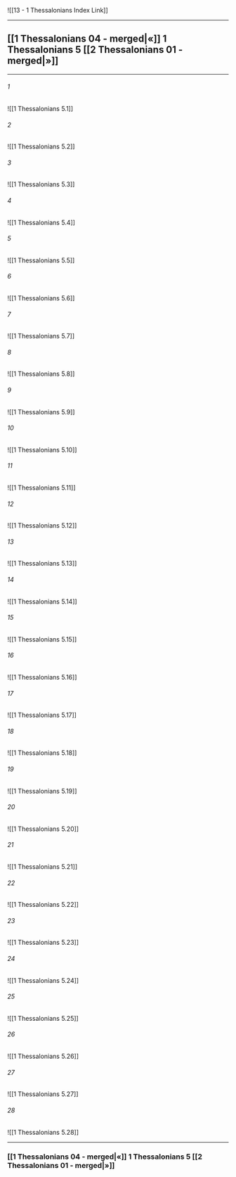 ![[13 - 1 Thessalonians Index Link]]

---
##  [[1 Thessalonians 04 - merged|«]] 1 Thessalonians 5 [[2 Thessalonians 01 - merged|»]]

---

###### 1
![[1 Thessalonians 5.1]] 

###### 2
![[1 Thessalonians 5.2]] 

###### 3
![[1 Thessalonians 5.3]] 

###### 4
![[1 Thessalonians 5.4]]

###### 5 
![[1 Thessalonians 5.5]] 

###### 6
![[1 Thessalonians 5.6]] 

###### 7
![[1 Thessalonians 5.7]] 

###### 8
![[1 Thessalonians 5.8]] 

###### 9
![[1 Thessalonians 5.9]] 

###### 10
![[1 Thessalonians 5.10]] 

###### 11
![[1 Thessalonians 5.11]] 

###### 12
![[1 Thessalonians 5.12]]

###### 13
![[1 Thessalonians 5.13]] 

###### 14
![[1 Thessalonians 5.14]] 

###### 15
![[1 Thessalonians 5.15]]

###### 16
![[1 Thessalonians 5.16]] 

###### 17
![[1 Thessalonians 5.17]]

###### 18
![[1 Thessalonians 5.18]] 

###### 19
![[1 Thessalonians 5.19]] 

###### 20
![[1 Thessalonians 5.20]]

###### 21
![[1 Thessalonians 5.21]] 

###### 22
![[1 Thessalonians 5.22]] 

###### 23
![[1 Thessalonians 5.23]]

###### 24
![[1 Thessalonians 5.24]] 

###### 25
![[1 Thessalonians 5.25]]

###### 26
![[1 Thessalonians 5.26]] 

###### 27
![[1 Thessalonians 5.27]] 

###### 28
![[1 Thessalonians 5.28]]


---
###  [[1 Thessalonians 04 - merged|«]] 1 Thessalonians 5 [[2 Thessalonians 01 - merged|»]]